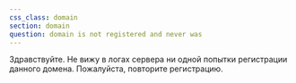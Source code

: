 ```yaml
---
css_class: domain
section: domain
question: domain is not registered and never was
---
```

Здравствуйте. Не вижу в логах сервера ни одной попытки регистрации данного домена. Пожалуйста, повторите регистрацию.